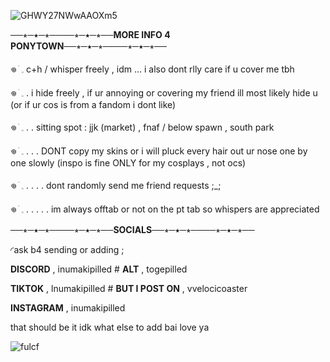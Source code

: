 ![GHWY27NWwAAOXm5](https://github.com/velocicoaster/velocicoaster/assets/163074010/dabd9051-cfcf-4cff-904a-624a3f7a6b5b)

──⭒─⭑─⭒────⭒─⭑─⭒──**MORE INFO 4 PONYTOWN**──⭒─⭑─⭒────⭒─⭑─⭒──

𖦹 ׂ 𓈒 c+h / whisper freely , idm ... i also dont rlly care if u cover me tbh

𖦹 ׂ 𓈒 . i hide freely , if ur annoying or covering my friend ill most likely hide u (or if ur cos is from a fandom i dont like)

𖦹 ׂ 𓈒 . . sitting spot : jjk (market) , fnaf / below spawn , south park

𖦹 ׂ 𓈒 . . . DONT copy my skins or i will pluck every hair out ur nose one by one slowly (inspo is fine ONLY for my cosplays , not ocs)

𖦹 ׂ 𓈒 . . . . dont randomly send me friend requests ;_;

𖦹 ׂ 𓈒 . . . . . im always offtab or not on the pt tab so whispers are appreciated

──⭒─⭑─⭒────⭒─⭑─⭒──**SOCIALS**──⭒─⭑─⭒────⭒─⭑─⭒──

 ◜ask b4 sending or adding ; 

 **DISCORD** , inumakipilled # **ALT** , togepilled

 **TIKTOK** , lnumakipilled # **BUT I POST ON** , vvelocicoaster

 **INSTAGRAM** , inumakipilled

 that should be it idk what else to add bai love ya

 ![fulcf](https://github.com/velocicoaster/velocicoaster/assets/163074010/81df6202-1ffd-4329-9c6c-a4cd29b9ff7b)


 
